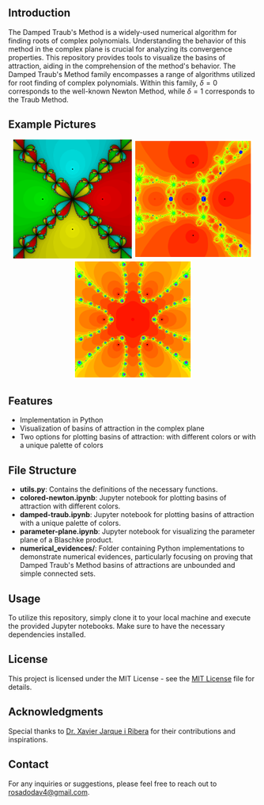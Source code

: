 ## Introduction

The Damped Traub's Method is a widely-used numerical algorithm for finding roots of complex polynomials. Understanding the behavior of this method in the complex plane is crucial for analyzing its convergence properties. This repository provides tools to visualize the basins of attraction, aiding in the comprehension of the method's behavior. The Damped Traub's Method family encompasses a range of algorithms utilized for root finding of complex polynomials. Within this family, $\delta=0$ corresponds to the well-known Newton Method, while $\delta=1$ corresponds to the Traub Method.

## Example Pictures
<p align="center">
  <img src="assets/newt_4.png" width="240" />
  <img src="assets/traub_per_orb.png" width="240" />
  <img src="assets/family6.png" width="240" />
</p>

## Features
- Implementation in Python
- Visualization of basins of attraction in the complex plane
- Two options for plotting basins of attraction: with different colors or with a unique palette of colors

## File Structure
- **utils.py**: Contains the definitions of the necessary functions.
- **colored-newton.ipynb**: Jupyter notebook for plotting basins of attraction with different colors.
- **damped-traub.ipynb**: Jupyter notebook for plotting basins of attraction with a unique palette of colors.
- **parameter-plane.ipynb**: Jupyter notebook for visualizing the parameter plane of a Blaschke product.
- **numerical_evidences/**: Folder containing Python implementations to demonstrate numerical evidences, particularly focusing on proving that Damped Traub's Method basins of attractions are unbounded and simple connected sets.
  
## Usage
To utilize this repository, simply clone it to your local machine and execute the provided Jupyter notebooks. Make sure to have the necessary dependencies installed.

## License
This project is licensed under the MIT License - see the [MIT License](LICENSE) file for details.

## Acknowledgments
Special thanks to [Dr. Xavier Jarque i Ribera](https://mat.ub.edu/departament/professors/jarque-i-ribera-xavier/) for their contributions and inspirations.

## Contact
For any inquiries or suggestions, please feel free to reach out to [rosadodav4@gmail.com](mailto:rosadodav4@gmail.com).

